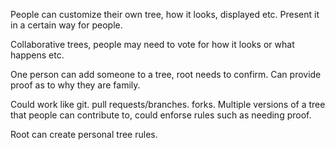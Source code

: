 People can customize their own tree, how it looks, displayed etc. Present it in a certain way for people.

Collaborative trees, people may need to vote for how it looks or what happens etc.

One person can add someone to a tree, root needs to confirm. Can provide proof as to why they are family.

Could work like git. pull requests/branches. forks. Multiple versions of a tree that people can contribute to, could enforse rules such as needing proof.

Root can create personal tree rules.

